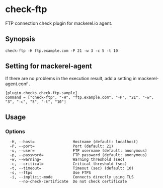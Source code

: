 # check-ftp

FTP connection check plugin for mackerel.io agent.

## Synopsis
```
check-ftp -H ftp.example.com -P 21 -w 3 -c 5 -t 10
```

## Setting for mackerel-agent

If there are no problems in the execution result, add a setting in mackerel-agent.conf .

```
[plugin.checks.check-ftp-sample]
command = ["check-ftp", "-H", "ftp.example.com", "-P", "21", "-w", "3", "-c", "5", "-t", "10"]
```

## Usage
### Options

```
  -H, --host=                 Hostname (default: localhost)
  -P, --port=                 Port (default: 21)
  -u, --user=                 FTP username (default: anonymous)
  -p, --password=             FTP password (default: anonymous)
  -w, --warning=              Warning threshold (sec)
  -c, --critical=             Critical threshold (sec)
  -t, --timeout=              Timeout (sec) (default: 10)
  -s, --ftps                  Use FTPS
  -i, --implicit-mode         Connects directly using TLS
      --no-check-certificate  Do not check certificate
```